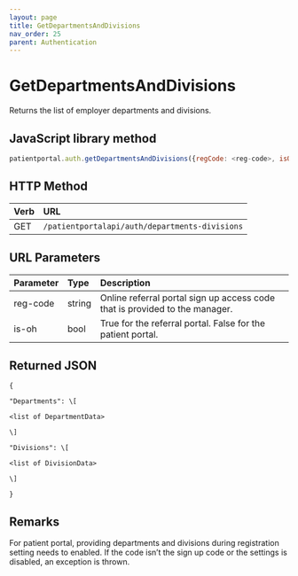 ```yaml
---
layout: page
title: GetDepartmentsAndDivisions
nav_order: 25
parent: Authentication
---
```


# GetDepartmentsAndDivisions

Returns the list of employer departments and divisions.

## JavaScript library method

```javascript
patientportal.auth.getDepartmentsAndDivisions({regCode: <reg-code>, isOH: <is-oh>});
```

## HTTP Method

| Verb | URL                                               |
|:-----|:--------------------------------------------------|
| GET | `/patientportalapi/auth/departments-divisions` |

## URL Parameters

| Parameter | Type   | Description                                                 |
|:----------|:-------|:------------------------------------------------------------|
| reg-code | string | Online referral portal sign up access code that is provided to the manager. |
| is-oh | bool | True for the referral portal. False for the patient portal. |

## Returned JSON

```
{

"Departments": \[

<list of DepartmentData>

\]

"Divisions": \[

<list of DivisionData>

\]

}
```

## Remarks

For patient portal, providing departments and divisions during registration setting needs to enabled. If the code isn’t the sign up code or the settings is disabled, an exception is thrown.
